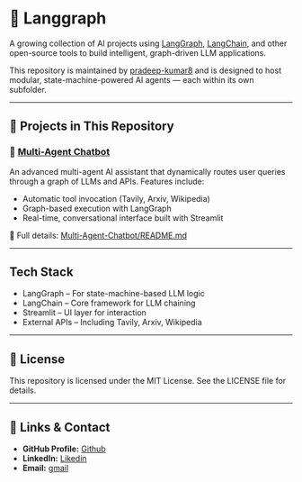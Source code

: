 # 🔗 Langgraph

A growing collection of AI projects using [LangGraph](https://github.com/langchain-ai/langgraph), [LangChain](https://github.com/langchain-ai/langchain), and other open-source tools to build intelligent, graph-driven LLM applications.

This repository is maintained by [pradeep-kumar8](https://github.com/pradeep-kumar8) and is designed to host modular, state-machine-powered AI agents — each within its own subfolder.

---

## 📁 Projects in This Repository

### 🧠 [Multi-Agent Chatbot](./Multi-Agent-Chatbot)

An advanced multi-agent AI assistant that dynamically routes user queries through a graph of LLMs and APIs. Features include:

- Automatic tool invocation (Tavily, Arxiv, Wikipedia)
- Graph-based execution with LangGraph
- Real-time, conversational interface built with Streamlit

📖 Full details: [Multi-Agent-Chatbot/README.md](./Multi-Agent-Chatbot/README.md)

---

## Tech Stack

- LangGraph – For state-machine-based LLM logic
- LangChain – Core framework for LLM chaining
- Streamlit – UI layer for interaction
- External APIs – Including Tavily, Arxiv, Wikipedia

---

## 📄 License

This repository is licensed under the MIT License. See the LICENSE file for details.

--- 

## 🔗 **Links & Contact**

- **GitHub Profile:** [Github](https://github.com/pradeep-kumar8/)
- **LinkedIn:** [Likedin](https://linkedin.com/in/pradeep-kumar8)
- **Email:** [gmail](mailto:pradeep.kmr.pro@gmail.com)
